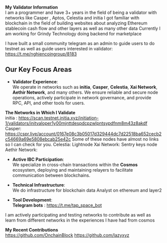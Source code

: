 **My Validator Information**<br>
I am a programmer and have 3+ years in the field of being a validator with networks like Casper , Aptos, Celestia and initia
I got familiar with blockchain in the field of building websites about analyzing Ethereum stablecoin cash flow and other layers as well as many other data
Currently I am working for Grindy Technology doing backend for marketplace

I have built a small community telegram as an admin to guide users to do testnet as well as guide users interested in validator: https://t.me/nghiencoingroup/8183
## Our Key Focus Areas

- **Validator Experience**:  
  We operate in networks such as **initia**, **Casper**, **Celestia**, **Xai Network**, **Aethir Network**, and many others. We ensure reliable and secure node operations, actively participate in network governance, and provide RPC, API, and other tools for users.

**The Networks in Which I Validate**<br>
initia : https://scan.testnet.initia.xyz/initiation-1/validators/initvaloper1y00mjnttdespdcpzwlpntsypdfnm8m43z8akdf
Casper: https://cspr.live/account/0167e08c3b05017d329444dc7d22518ba652cecb2c54669a69e5808ebcab25e42c
Some of these nodes have almost no links so I can check for you.
Celestia: Lightnode 
Xai Network: Sentry keys node
Aethir Network: 


- **Active IBC Participation**:  
  We specialize in cross-chain transactions within the **Cosmos** ecosystem, deploying and maintaining relayers to facilitate communication between blockchains.

- **Technical Infrastructure**:  
  We do infrastructure for blockchain data Analyst on ethereum and layer2 


- **Tool Development**:  
    **Telegram bots** : https://t.me/tap_space_bot
    


I am actively participating and testing networks to contribute as well as learn from different networks in the experiences I have had from cosmos


**My Recent Contributions**<br>
https://github.com/OnchainBlock
https://github.com/lazyxyz